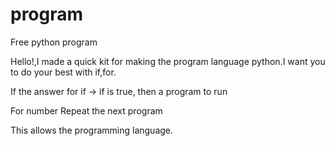 # program
Free python program<br>

Hello!,I made a quick kit for making the program language python.I want you to do your best with if,for.

If the answer for if → if is true, then a program to run

For number Repeat the next program

This allows the programming language.
